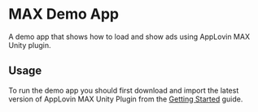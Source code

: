 # MAX Demo App

A demo app that shows how to load and show ads using AppLovin MAX Unity plugin.

## Usage

To run the demo app you should first download and import the latest version of AppLovin MAX Unity Plugin from the [Getting Started](https://developers.applovin.com/en/unity/overview/integration) guide.
